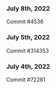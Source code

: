 ### July 8th, 2022

Commit #4536

### July 5th, 2022

Commit #314353


### July 4th, 2022

Commit #72281

